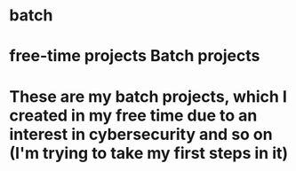 # batch
# **free-time projects** Batch projects
# These are my batch projects, which I created in my free time due to an interest in cybersecurity and so on (I'm trying to take my first steps in it)
